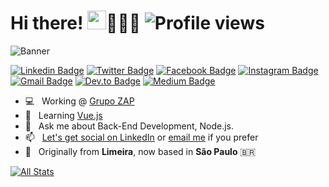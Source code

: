 # Hi there! <img src="https://raw.githubusercontent.com/MartinHeinz/MartinHeinz/master/wave.gif" width="30px">👱🏼‍♂️ ![Profile views](https://gpvc.arturio.dev/vinacovre)

![Banner](https://user-images.githubusercontent.com/10708745/90900850-69f29700-e3a0-11ea-9ec9-3d4124f2743c.png)

[![Linkedin Badge](https://img.shields.io/badge/-viniciuscovre-0072b1?style=flat&logo=Linkedin&logoColor=white&link=https://linkedin.com/in/viniciuscovre/)](https://linkedin.com/in/viniciuscovre/) [![Twitter Badge](https://img.shields.io/badge/-viniciuscovree-0072b1?style=flat&logo=Twitter&logoColor=white&color=00acee&link=https://twitter.com/viniciuscovree/)](https://twitter.com/viniciuscovree/) [![Facebook Badge](https://img.shields.io/badge/-viniciuscovre-0072b1?style=flat&logo=Facebook&logoColor=white&color=3b5998&link=https://facebook.com/viniciuscovre/)](https://facebook.com/viniciuscovre/) [![Instagram Badge](https://img.shields.io/badge/-viniciuscovree-0072b1?style=flat&logo=Instagram&logoColor=white&color=C13584&link=https://instagram.com/viniciuscovree/)](https://instagram.com/viniciuscovree/) [![Gmail Badge](https://img.shields.io/badge/-vinicius.covreassis@gmail.com-0072b1?style=flat&logo=Gmail&color=959595&link=mailto:vinicius.covreassis@gmail.com)](mailto:vinicius.covreassis@gmail.com) [![Dev.to Badge](https://img.shields.io/badge/-viniciuscovre-0072b1?style=flat&logo=Dev.to&logoColor=white&color=black&link=https://dev.to/viniciuscovre/)](https://dev.to/viniciuscovre/) [![Medium Badge](https://img.shields.io/badge/-viniciuscovre-0072b1?style=flat&logo=Medium&logoColor=white&color=black&link=https://medium.com/@viniciuscovre/)](https://medium.com/@viniciuscovre/)

- 💻 &nbsp; Working @ [Grupo ZAP](https://github.com/grupozap)
- 🌱 &nbsp; Learning [Vue.js](https://vuejs.org/)
- 💬 &nbsp; Ask me about Back-End Development, Node.js.
- 📫 &nbsp; [Let's get social on LinkedIn](https://www.linkedin.com/in/vcovre) or [email me](mailto:vinicius.covreassis@gmail.com) if you prefer
- 📍 &nbsp; Originally from **Limeira**, now based in **São Paulo** 🇧🇷

[![All Stats](https://github-readme-stats-axpwmfcg3.vercel.app/api?username=vinacovre&count_private=true&show_icons=true&include_all_commits=true&hide=contribs&bg_color=00a591&title_color=073B3A&icon_color=073B3A&text_color=49393B)](https://github.com/vinacovre/github-readme-stats)
